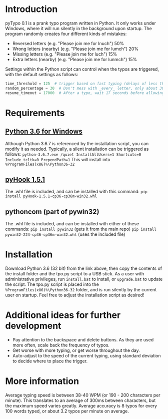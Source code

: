 # Introduction
pyTypo 0.1 is a prank typo program written in Python.  It only works under Windows, where it will run silently in the background upon startup.  The program randomly creates four different kinds of mistakes:
  * Reversed letters  (e.g. "Please join me for lnuch")        50%
  * Wrong letters (nearby) (e.g. "Please join me for lumch")   20%
  * Missing letters  (e.g. "Please join me for luch")          15%
  * Extra letters (nearby)  (e.g. "Please join me for lunmch") 15%
 
Settings within the Python script can control when the typos are triggered, with the default settings as follows:
```python
time_threshold = 125  # trigger based on fast typing (delays of less than 125ms)
random_percentage = 30  # Don't mess with _every_ letter, only about 30% of the time.
resume_timeout = 17000  # After a typo, wait 17 seconds before allowing another one.
```

# Requirements
## [Python 3.6 for Windows](https://www.python.org/ftp/python/3.6.7/python-3.6.7.exe)
Although Python 3.6.7 is referenced by the installation script, you can modify it as needed.  Typically, a silent installation can be triggered as follows:
`python-3.6.7.exe /quiet InstallAllUsers=1 Shortcuts=0 Include_tcltk=0 PrependPath=1`
This will install into `%ProgramFiles(x86)%\Python36-32`

## [pyHook 1.5.1](https://www.lfd.uci.edu/~gohlke/pythonlibs/#pyhook)
The .whl file is included, and can be installed with this command:
`pip install pyHook-1.5.1-cp36-cp36m-win32.whl`

## pythoncom (part of pywin32)
The .whl file is included, and can be installed with either of these commands:
`pip install pywin32`    (gets it from the main repo)
`pip install pywin32-224-cp36-cp36m-win32.whl`   (uses the included file)


# Installation
Download Python 3.6 (32 bit) from the link above, then copy the contents of the install folder and the tpo.py script to a USB stick.  As a user with administrative privileges, run `install.bat` to install, or `upgrade.bat` to update the script.  The tpo.py script is placed into the `%ProgramFiles(x86)%\Python36-32` folder, and is run silently by the current user on startup.  Feel free to adjust the installation script as desired!


# Additional ideas for further development
  * Pay attention to the backspace and delete buttons.  As they are used more often, scale back the frequency of typos.
  * Get worse with more typing, or get worse throughout the day.
  * Auto-adjust to the speed of the current typing, using standard deviation to decide where to place the trigger.


# More information
Average typing speed is between 38-40 WPM  (or 190 - 200 characters per minute).  This translates to an average of 300ms between characters, but the maximum speed varies greatly.  Average accuracy is 8 typos for every 100 words typed, or about 3.2 typos per minute on average.

